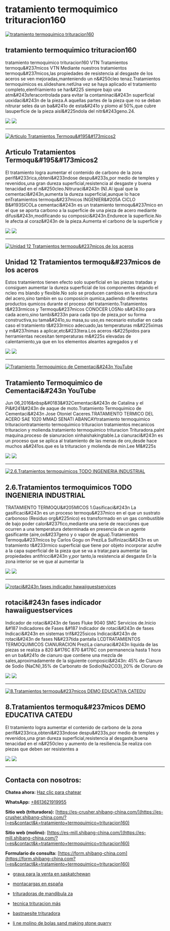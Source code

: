 # tratamiento termoquimico trituracion160

<a href="https://swt.shibang-china.com/?l=es&img&k=tratamiento+termoquimico+trituracion160" target="_blank">![tratamiento termoquimico trituracion160](http://static.shibang-china.com/all-800x300/386.jpg)</a>

## tratamiento termoquimico trituracion160
tratamiento termoquimico trituracion160 VTN Tratamientos termoqu&#237micos VTN Mediante nuestros tratamientos termoqu&#237micos,las propiedades de resistencia al desgaste de los aceros se ven mejoradas,manteniendo un n&#250cleo tenaz.Tratamientos termoquimicos es.slideshare.netUna vez se haya aplicado el tratamiento completo,elenfriamiento se har&#225 siempre bajo una atm&#243sferacontrolada para evitar la contaminaci&#243n superficial uoxidaci&#243n de la pieza.A aquellas partes de la pieza que no se deban nitrurar seles da un ba&#241o de esta&#241o y plomo al 50%,que cubre lasuperficie de la pieza aisl&#225ndola del nitr&#243geno.24.


<a href="https://whatsapp.shibangsoft.com/WhatsApp.php" target="_blank" title="WhatsApp">![](http://static.shibang-china.com/icon/whatsapp.png)</a> <a href="https://swt.shibang-china.com/?l=es&icon&k=tratamiento+termoquimico+trituracion160" target="_blank">![](http://static.shibang-china.com/icon/chat-es.png)</a>

---

<a href="https://swt.shibang-china.com/?l=es&img&k=tratamiento+termoquimico+trituracion160" target="_blank">![Articulo Tratamientos Termoqu&#195&#173micos2](http://static.shibang-china.com/all-800x300/883.jpg)</a>

## Articulo Tratamientos Termoqu&#195&#173micos2
El tratamiento logra aumentar el contenido de carbono de la zona perif&#233rica,obteni&#233ndose despu&#233s,por medio de temples y revenidos,una gran dureza superficial,resistencia al desgaste y buena tenacidad en el n&#250cleo.Nitruraci&#243n (N).Al igual que la cementaci&#243n,aumenta la dureza superficial,aunque lo hace enTratamientos termoqu&#237micos INGENIER&#205A CICLO B&#193SICOLa cementaci&#243n es un tratamiento termoqu&#237mico en el que se aporta carbono a la superficie de una pieza de acero mediante difusi&#243n,modificando su composici&#243n.Endurece la superficie.No le afecta al coraz&#243n de la pieza.Aumenta el carbono de la superficie y


<a href="https://whatsapp.shibangsoft.com/WhatsApp.php" target="_blank" title="WhatsApp">![](http://static.shibang-china.com/icon/whatsapp.png)</a> <a href="https://swt.shibang-china.com/?l=es&icon&k=tratamiento+termoquimico+trituracion160" target="_blank">![](http://static.shibang-china.com/icon/chat-es.png)</a>

---

<a href="https://swt.shibang-china.com/?l=es&img&k=tratamiento+termoquimico+trituracion160" target="_blank">![Unidad 12 Tratamientos termoqu&#237micos de los aceros](http://static.shibang-china.com/all-800x300/50.jpg)</a>

## Unidad 12 Tratamientos termoqu&#237micos de los aceros
Estos tratamientos tienen efecto solo superficial en las piezas tratadas y consiguen aumentar la dureza superficial de los componentes dejando el ncleo ms blando y flexible.No solo se producen cambios en la estructura del acero,sino tambin en su composicin qumica,aadiendo diferentes productos qumicos durante el proceso del tratamiento.Tratamientos t&#233rmicos y Termoqu&#237micos CONOCER LOSNo s&#243lo para cada acero,sino tambi&#233n para cada tipo de pieza,por su forma constructiva,su tama&#241o,su masa,su uso,es necesario estudiar en cada caso el tratamiento t&#233rmico adecuado,las temperaturas m&#225ximas y m&#237nimas a aplicar,etc&#233tera.Los aceros r&#225pidos para herramientas necesitan temperaturas m&#225s elevadas de calentamiento,ya que en los elementos aleantes agregados y el


<a href="https://whatsapp.shibangsoft.com/WhatsApp.php" target="_blank" title="WhatsApp">![](http://static.shibang-china.com/icon/whatsapp.png)</a> <a href="https://swt.shibang-china.com/?l=es&icon&k=tratamiento+termoquimico+trituracion160" target="_blank">![](http://static.shibang-china.com/icon/chat-es.png)</a>

---

<a href="https://swt.shibang-china.com/?l=es&img&k=tratamiento+termoquimico+trituracion160" target="_blank">![Tratamiento Termoquimico de Cementaci&#243n YouTube](http://static.shibang-china.com/all-800x300/231.jpg)</a>

## Tratamiento Termoquimico de Cementaci&#243n YouTube
Jun 06,2016&nbsp&#0183&#32Cementaci&#243n de Catalina y el Pi&#241&#243n de aaque de moto.Tratamiento Termoquimico de Cementaci&#243n Jose Otoniel Caceres.TRATAMIENTO TERMICO DEL ACERO SAE 1020 MMAD SENATI ABANCAYtratamiento termoquimico trituraciontratamiento termoquimico trituracion tratamientos mecanicos trituracion y molienda.tratamiento termoquimico trituracion Trituradora.palnt maquina.proceso de sianuracion xinhaishakingtable.La cianuraci&#243n es un proceso que se aplica al tratamiento de las menas de oro,desde hace muchos a&#241os.que es la trituracion y molienda de min.Lee M&#225s


<a href="https://whatsapp.shibangsoft.com/WhatsApp.php" target="_blank" title="WhatsApp">![](http://static.shibang-china.com/icon/whatsapp.png)</a> <a href="https://swt.shibang-china.com/?l=es&icon&k=tratamiento+termoquimico+trituracion160" target="_blank">![](http://static.shibang-china.com/icon/chat-es.png)</a>

---

<a href="https://swt.shibang-china.com/?l=es&img&k=tratamiento+termoquimico+trituracion160" target="_blank">![2.6.Tratamientos termoquimicos TODO INGENIERIA INDUSTRIAL](http://static.shibang-china.com/all-800x300/1481.jpg)</a>

## 2.6.Tratamientos termoquimicos TODO INGENIERIA INDUSTRIAL
TRATAMIENTO TERMOQU&#205MICOS 1.Gasificaci&#243n La gasificaci&#243n es un proceso termoqu&#237mico en el que un sustrato carbonoso (Residuo org&#225nico) es transformado en un gas combustible de bajo poder calor&#237fico,mediante una serie de reacciones que ocurren a una temperatura determinada en presencia de un agente gasificante (aire,ox&#237geno y o vapor de agua).Tratamientos Termoqu&#237micos by Carlos Gogu on PreziLa Sulfinizaci&#243n es un tratamiento t&#233rmico superficial que tiene por objeto incorporar azufre a la capa superficial de la pieza que se va a tratar,para aumentar las propiedades antifricci&#243n y,por tanto,la resistencia al desgaste En la zona interior se ve que al aumentar la


<a href="https://whatsapp.shibangsoft.com/WhatsApp.php" target="_blank" title="WhatsApp">![](http://static.shibang-china.com/icon/whatsapp.png)</a> <a href="https://swt.shibang-china.com/?l=es&icon&k=tratamiento+termoquimico+trituracion160" target="_blank">![](http://static.shibang-china.com/icon/chat-es.png)</a>

---

<a href="https://swt.shibang-china.com/?l=es&img&k=tratamiento+termoquimico+trituracion160" target="_blank">![rotaci&#243n fases indicador hawaiiguestservices](http://static.shibang-china.com/all-800x300/1498.jpg)</a>

## rotaci&#243n fases indicador hawaiiguestservices
Indicador de rotaci&#243n de fases Fluke 9040 SMC Servicios de.Inicio &#187 Indicadores de Fases &#187 Indicador de rotaci&#243n de fases Indicaci&#243n en sistemas trif&#225sicos Indicaci&#243n de rotaci&#243n de fases N&#237tida pantalla LCDTRATAMIENTOS TERMOQUIMICOS CIANURACION PreziLa cianuraci&#243n liquida de las piezas se realiza a 820 &#176C 870 &#176C con permanencia hasta 1 hora en un ba&#241o de cianuro que contiene una mezcla de sales,aproximadamente de la siguiente composici&#243n: 45% de Cianuro de Sodio (NaCN),35% de Carbonato de Sodio(Na2CO3),20% de Cloruro de


<a href="https://whatsapp.shibangsoft.com/WhatsApp.php" target="_blank" title="WhatsApp">![](http://static.shibang-china.com/icon/whatsapp.png)</a> <a href="https://swt.shibang-china.com/?l=es&icon&k=tratamiento+termoquimico+trituracion160" target="_blank">![](http://static.shibang-china.com/icon/chat-es.png)</a>

---

<a href="https://swt.shibang-china.com/?l=es&img&k=tratamiento+termoquimico+trituracion160" target="_blank">![8.Tratamientos termoqu&#237micos DEMO EDUCATIVA CATEDU](http://static.shibang-china.com/all-800x300/1324.jpg)</a>

## 8.Tratamientos termoqu&#237micos DEMO EDUCATIVA CATEDU
El tratamiento logra aumentar el contenido de carbono de la zona perif&#233rica,obteni&#233ndose despu&#233s,por medio de temples y revenidos,una gran dureza superficial,resistencia al desgaste,buena tenacidad en el n&#250cleo y aumento de la resiliencia.Se realiza con piezas que deben ser resistentes a

<a href="https://whatsapp.shibangsoft.com/WhatsApp.php" target="_blank" title="WhatsApp">![](http://static.shibang-china.com/icon/whatsapp.png)</a> <a href="https://swt.shibang-china.com/?l=es&icon&k=tratamiento+termoquimico+trituracion160" target="_blank">![](http://static.shibang-china.com/icon/chat-es.png)</a>

---
## Contacta con nosotros:

**Chatea ahora:** [Haz clic para chatear](https://swt.shibang-china.com?l=es&contact&k=tratamiento+termoquimico+trituracion160)

**WhatsApp:**  [+8613621919955](https://whatsapp.shibangsoft.com/WhatsApp.php)

**Sitio web (trituradora):** [https://es-crusher.shibang-china.com/](https://es-crusher.shibang-china.com/?l=es&contact&k=tratamiento+termoquimico+trituracion160)

**Sitio web (molino):** [https://es-mill.shibang-china.com/](https://es-mill.shibang-china.com/?l=es&contact&k=tratamiento+termoquimico+trituracion160)

**Formulario de consulta:** [https://form.shibang-china.com](https://form.shibang-china.com?l=es&contact&k=tratamiento+termoquimico+trituracion160)

* [grava para la venta en saskatchewan](../83/grava%20para%20la%20venta%20en%20saskatchewan.md)

* [montacargas en españa](../81/montacargas%20en%20espa%C3%B1a.md)

* [trituradoras de mandibula za](../93/trituradoras%20de%20mandibula%20za.md)

* [tecnica trituracion más](../94/tecnica%20trituracion%20m%C3%A1s.md)

* [bastnaesite trituradora](../94/bastnaesite%20trituradora.md)

* [li ne molino de bolas sand making stone quarry](../94/li%20ne%20molino%20de%20bolas%20sand%20making%20stone%20quarry.md)